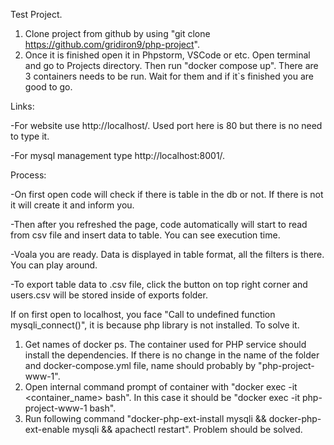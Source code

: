 Test Project.

1. Clone project from github by using "git clone https://github.com/gridiron9/php-project".
2. Once it is finished open it in Phpstorm, VSCode or etc. Open terminal and go to Projects directory. Then run "docker compose up". There are 3 containers needs to be run. Wait for them and if it`s finished you are good to go.

Links:

-For website use http://localhost/. Used port here is 80 but there is no need to type it.

-For mysql management type http://localhost:8001/. 

Process:

-On first open code will check if there is table in the db or not. If there is not it will create it and inform you.

-Then after you refreshed the page, code automatically will start to read from csv file and insert data to table. You can see execution time.

-Voala you are ready. Data is displayed in table format, all the filters is there. You can play around. 

-To export table data to .csv file, click the button on top right corner and users.csv will be stored inside of exports folder. 



If on first open to localhost, you face "Call to undefined function mysqli_connect()", it is because php library is not installed. To solve it.
1. Get names of docker ps. The container used for PHP service should install the dependencies. If there is no change in the name of the folder and docker-compose.yml file, name should probably by "php-project-www-1".
2. Open internal command prompt of container with "docker exec -it <container_name> bash". In this case it should be
"docker exec -it php-project-www-1 bash".
3. Run following command "docker-php-ext-install mysqli && docker-php-ext-enable mysqli && apachectl restart". Problem should be solved.

